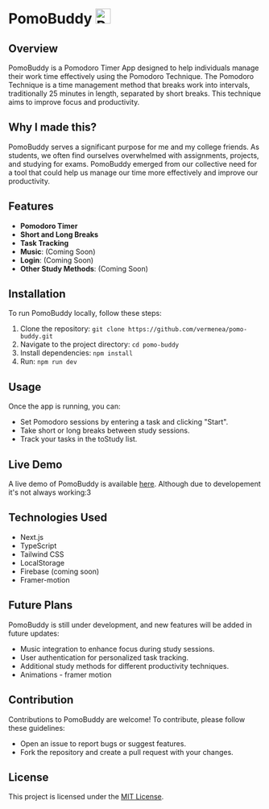 # PomoBuddy <img src="https://github.com/vermenea/pomo-buddy/blob/master/public/webicon.ico?raw=true" alt="Pomodoro Timer Logo" width="30px">

## Overview

PomoBuddy is a Pomodoro Timer App designed to help individuals manage their work time effectively using the Pomodoro Technique. The Pomodoro Technique is a time management method that breaks work into intervals, traditionally 25 minutes in length, separated by short breaks. This technique aims to improve focus and productivity.

## Why I made this?
PomoBuddy serves a significant purpose for me and my college friends. As students, we often find ourselves overwhelmed with assignments, projects, and studying for exams. PomoBuddy emerged from our collective need for a tool that could help us manage our time more effectively and improve our productivity.

## Features

- **Pomodoro Timer**
- **Short and Long Breaks**
- **Task Tracking**
- **Music**: (Coming Soon)
- **Login**: (Coming Soon)
- **Other Study Methods**: (Coming Soon)
  
## Installation

To run PomoBuddy locally, follow these steps:

1. Clone the repository: `git clone https://github.com/vermenea/pomo-buddy.git`
2. Navigate to the project directory: `cd pomo-buddy`
3. Install dependencies: `npm install`
4. Run: `npm run dev`

## Usage

Once the app is running, you can:

- Set Pomodoro sessions by entering a task and clicking "Start".
- Take short or long breaks between study sessions.
- Track your tasks in the toStudy list.

## Live Demo

A live demo of PomoBuddy is available [here](https://pomodoro-buddy.vercel.app).
Although due to developement it's not always working:3

## Technologies Used

- Next.js
- TypeScript
- Tailwind CSS
- LocalStorage
- Firebase (coming soon)
- Framer-motion 

## Future Plans

PomoBuddy is still under development, and new features will be added in future updates:

- Music integration to enhance focus during study sessions.
- User authentication for personalized task tracking.
- Additional study methods for different productivity techniques.
- Animations - framer motion

## Contribution

Contributions to PomoBuddy are welcome! To contribute, please follow these guidelines:
- Open an issue to report bugs or suggest features.
- Fork the repository and create a pull request with your changes.

## License

This project is licensed under the [MIT License](LICENSE).

